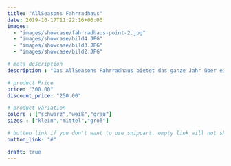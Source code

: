 ```yaml
---
title: "AllSeasons Fahrradhaus"
date: 2019-10-17T11:22:16+06:00
images:
  - "images/showcase/fahrradhaus-point-2.jpg"
  - "images/showcase/bild4.JPG"
  - "images/showcase/bild3.JPG"
  - "images/showcase/bild2.JPG"

# meta description
description : "Das AllSeasons Fahrradhaus bietet das ganze Jahr über einen optimalen Schutz für Ihre Fahrräder. Hergestellt aus langlebigem und witterungsbeständigem Material ist es UV-stabilisiert und trotzt allen Wetterbedingungen. Die großzügige Größe des Fahrradhauses bietet Platz für mehrere Fahrräder und ermöglicht die Aufbewahrung von Zubehör. Mit seinem praktischen Design und einer leichtgängigen Tür ist ein komfortabler Zugang zu den Fahrrädern gewährleistet. Das AllSeasons Fahrradhaus ist die perfekte Wahl, um Ihre Fahrräder sicher und geschützt zu wissen."

# product Price
price: "300.00"
discount_price: "250.00"

# product variation
colors : ["schwarz","weiß","grau"]
sizes : ["klein","mittel","groß"]

# button link if you don't want to use snipcart. empty link will not show button
button_link: "#"

draft: true
---
```

